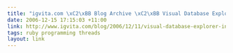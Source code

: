 ```yaml
---
title: "igvita.com \xC2\xBB Blog Archive \xC2\xBB Visual Database Explorer in Ruby"
date: 2006-12-15 17:15:03 +11:00
link: http://www.igvita.com/blog/2006/12/11/visual-database-explorer-in-ruby/
tags: ruby programming threads
layout: link
---
```

